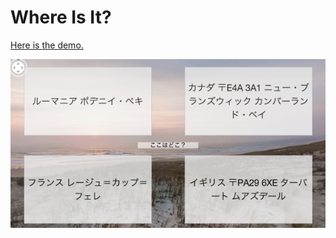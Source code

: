 # Where Is It?

[Here is the demo.](http://ledyba.org/utl/WhereIsIt/)

[![](https://raw.githubusercontent.com/ledyba/where_is_it/master/screenshot.png)](http://ledyba.org/utl/WhereIsIt/)
